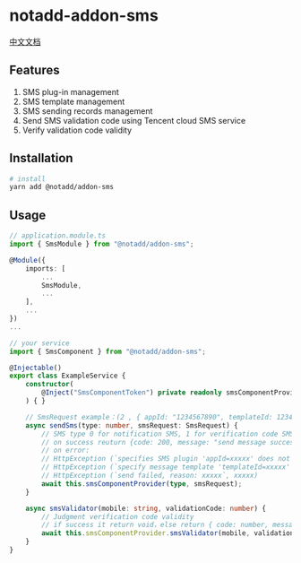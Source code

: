 # notadd-addon-sms

[中文文档](./README_zh.md)

## Features

1. SMS plug-in management
2. SMS template management
3. SMS sending records management
4. Send SMS validation code using Tencent cloud SMS service
5. Verify validation code validity

## Installation

```bash
# install
yarn add @notadd/addon-sms
```

## Usage

```typescript
// application.module.ts
import { SmsModule } from "@notadd/addon-sms";

@Module({
    imports: [
        ...
        SmsModule,
        ...
    ],
    ...
})
...

// your service
import { SmsComponent } from "@notadd/addon-sms";

@Injectable()
export class ExampleService {
    constructor(
        @Inject("SmsComponentToken") private readonly smsComponentProvider: SmsComponent,
    ) { }

    // SmsRequest example：(2 , { appId: "1234567890", templateId: 123456, templateParam: ["xxxxx", "xxxxx"], "mobile": ["13512345678"] })
    async sendSms(type: number, smsRequest: SmsRequest) {
        // SMS type 0 for notification SMS, 1 for verification code SMS, 2 for custom parameters SMS
        // on success reuturn {code: 200, message: "send message successful" }
        // on error:
        // HttpException (`specifies SMS plugin 'appId=xxxxx' does not exist`, 404)
        // HttpException (`specify message template 'templateId=xxxxx' does not exist`, 404)
        // HttpException (`send failed, reason: xxxxx`, xxxxx)
        await this.smsComponentProvider(type, smsRequest);
    }

    async smsValidator(mobile: string, validationCode: number) {
        // Judgment verification code validity
        // if success it return void，else return { code: number, message: string }
        await this.smsComponentProvider.smsValidator(mobile, validationCode);
    }
}
```